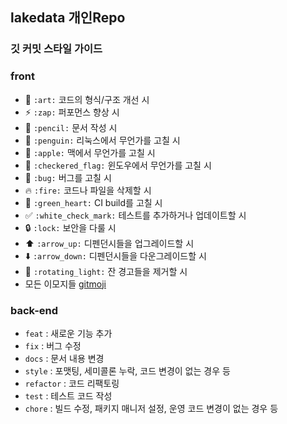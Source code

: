 ## lakedata 개인Repo

### 깃 커밋 스타일 가이드

### front
   * :art: `:art:` 코드의 형식/구조 개선 시
   * :zap: `:zap:` 퍼포먼스 향상 시
   * :pencil: `:pencil:` 문서 작성 시
   * :penguin: `:penguin:` 리눅스에서 무언가를 고칠 시
   * :apple: `:apple:` 맥에서 무언가를 고칠 시
   * :checkered_flag: `:checkered_flag:` 윈도우에서 무언가를 고칠 시
   * :bug: `:bug:` 버그를 고칠 시
   * :fire: `:fire:` 코드나 파일을 삭제할 시
   * :green_heart: `:green_heart:` CI build를 고칠 시
   * :white_check_mark: `:white_check_mark:` 테스트를 추가하거나 업데이트할 시
   * :lock: `:lock:` 보안을 다룰 시
   * :arrow_up: `:arrow_up:` 디펜던시들을 업그레이드할 시
   * :arrow_down: `:arrow_down:` 디펜던시들을 다운그레이드할 시
   * :rotating_light: `:rotating_light:` 잔 경고들을 제거할 시
* 모든 이모지들 [gitmoji](https://gitmoji.carloscuesta.me/)

### back-end
- `feat` : 새로운 기능 추가
- `fix` : 버그 수정
- `docs` : 문서 내용 변경
- `style` : 포맷팅, 세미콜론 누락, 코드 변경이 없는 경우 등
- `refactor` : 코드 리팩토링
- `test` : 테스트 코드 작성
- `chore` : 빌드 수정, 패키지 매니저 설정, 운영 코드 변경이 없는 경우 등

